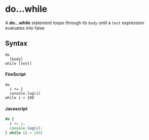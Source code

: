 do...while
==========

A **do...while** statement loops through its `body` until a `test` expression evaluates into false

Syntax
------

```
do
  [body]
while [test]
```

#### FireScript

```fire
do
  i += 1
  console.log(i)
while i < 100
```

#### Javascript

```js
do {
  i += 1;
  console.log(i);
} while (i < 100)
```
